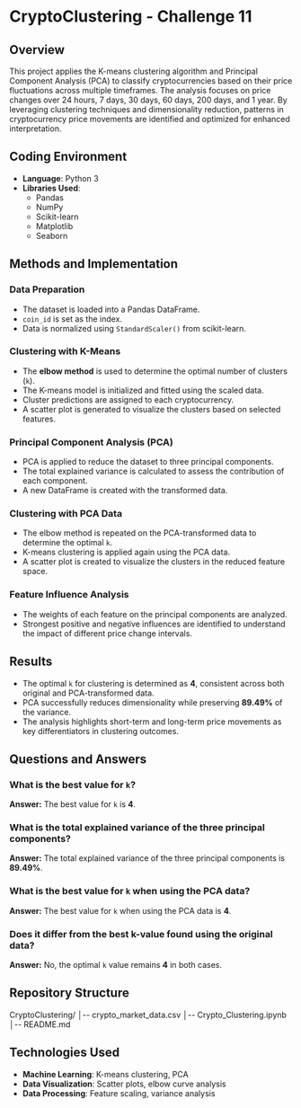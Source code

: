 # CryptoClustering - Challenge 11

## Overview
This project applies the K-means clustering algorithm and Principal Component Analysis (PCA) to classify cryptocurrencies based on their price fluctuations across multiple timeframes. The analysis focuses on price changes over 24 hours, 7 days, 30 days, 60 days, 200 days, and 1 year. By leveraging clustering techniques and dimensionality reduction, patterns in cryptocurrency price movements are identified and optimized for enhanced interpretation.

## Coding Environment
- **Language**: Python 3
- **Libraries Used**:
  - Pandas
  - NumPy
  - Scikit-learn
  - Matplotlib
  - Seaborn

## Methods and Implementation

### Data Preparation
- The dataset is loaded into a Pandas DataFrame.
- `coin_id` is set as the index.
- Data is normalized using `StandardScaler()` from scikit-learn.

### Clustering with K-Means
- The **elbow method** is used to determine the optimal number of clusters (`k`).
- The K-means model is initialized and fitted using the scaled data.
- Cluster predictions are assigned to each cryptocurrency.
- A scatter plot is generated to visualize the clusters based on selected features.

### Principal Component Analysis (PCA)
- PCA is applied to reduce the dataset to three principal components.
- The total explained variance is calculated to assess the contribution of each component.
- A new DataFrame is created with the transformed data.

### Clustering with PCA Data
- The elbow method is repeated on the PCA-transformed data to determine the optimal `k`.
- K-means clustering is applied again using the PCA data.
- A scatter plot is created to visualize the clusters in the reduced feature space.

### Feature Influence Analysis
- The weights of each feature on the principal components are analyzed.
- Strongest positive and negative influences are identified to understand the impact of different price change intervals.

## Results
- The optimal `k` for clustering is determined as **4**, consistent across both original and PCA-transformed data.
- PCA successfully reduces dimensionality while preserving **89.49%** of the variance.
- The analysis highlights short-term and long-term price movements as key differentiators in clustering outcomes.

## Questions and Answers

### What is the best value for `k`?
**Answer:** The best value for `k` is **4**.

### What is the total explained variance of the three principal components?
**Answer:** The total explained variance of the three principal components is **89.49%**.

### What is the best value for `k` when using the PCA data?
**Answer:** The best value for `k` when using the PCA data is **4**.

### Does it differ from the best k-value found using the original data?
**Answer:** No, the optimal `k` value remains **4** in both cases.

## Repository Structure
CryptoClustering/ │-- crypto_market_data.csv │-- Crypto_Clustering.ipynb │-- README.md

## Technologies Used
- **Machine Learning**: K-means clustering, PCA
- **Data Visualization**: Scatter plots, elbow curve analysis
- **Data Processing**: Feature scaling, variance analysis


